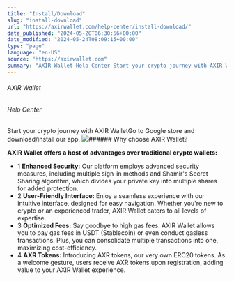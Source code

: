 ```yaml
---
title: "Install/Download"
slug: "install-download"
url: "https://axirwallet.com/help-center/install-download/"
date_published: "2024-05-20T06:30:56+00:00"
date_modified: "2024-05-24T08:09:15+00:00"
type: "page"
language: "en-US"
source: "https://axirwallet.com"
summary: "AXIR Wallet Help Center Start your crypto journey with AXIR WalletGo to Google store and download/install our app.  Why choose AXIR Wallet? AXIR Wallet offers a host of advantages over traditional crypto wallets:  1 Enhanced Security: Our platform employs advanced security measures, including multiple sign-in methods and Shamir&#8217;s Secret Sharing algorithm, which divides your private key into multiple shares for added protection.  2 User-Friendly Interface: Enjoy a seamless experience with our intuitive interface, designed for easy navigation. Whether you&#8217;re new to crypto or an experienced trader, AXIR Wallet caters to all levels of expertise. 3 Optimized Fees: Say goodbye to [&hellip;]"
---
```


###### AXIR Wallet

###### Help Center

 Start your crypto journey with AXIR WalletGo to Google store and download/install our app. ![](https://axirwallet.com/wp-content/uploads/install_download.png)###### Why choose AXIR Wallet?

**AXIR Wallet offers a host of advantages over traditional crypto wallets:**

- 1 **Enhanced Security:** Our platform employs advanced security measures, including multiple sign-in methods and Shamir's Secret Sharing algorithm, which divides your private key into multiple shares for added protection.
- 2 **User-Friendly Interface:** Enjoy a seamless experience with our intuitive interface, designed for easy navigation. Whether you're new to crypto or an experienced trader, AXIR Wallet caters to all levels of expertise.
- 3 **Optimized Fees:** Say goodbye to high gas fees. AXIR Wallet allows you to pay gas fees in USDT (Stablecoin) or even conduct gasless transactions. Plus, you can consolidate multiple transactions into one, maximizing cost-efficiency.
- 4 **AXR Tokens:** Introducing AXR tokens, our very own ERC20 tokens. As a welcome gesture, users receive AXR tokens upon registration, adding value to your AXIR Wallet experience.